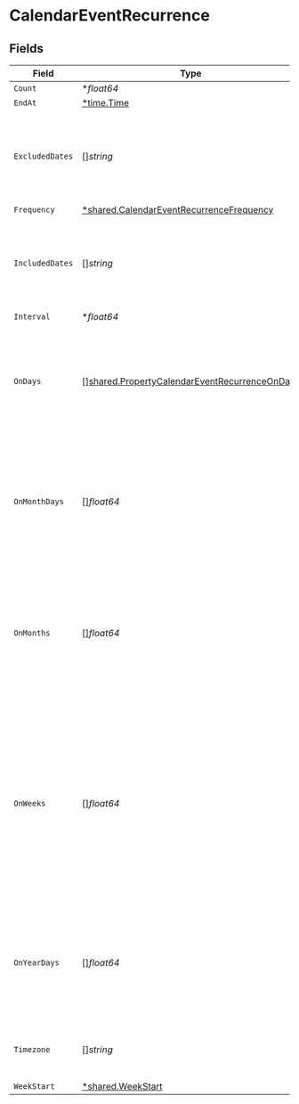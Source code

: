 # CalendarEventRecurrence


## Fields

| Field                                                                                                                                                            | Type                                                                                                                                                             | Required                                                                                                                                                         | Description                                                                                                                                                      |
| ---------------------------------------------------------------------------------------------------------------------------------------------------------------- | ---------------------------------------------------------------------------------------------------------------------------------------------------------------- | ---------------------------------------------------------------------------------------------------------------------------------------------------------------- | ---------------------------------------------------------------------------------------------------------------------------------------------------------------- |
| `Count`                                                                                                                                                          | **float64*                                                                                                                                                       | :heavy_minus_sign:                                                                                                                                               | N/A                                                                                                                                                              |
| `EndAt`                                                                                                                                                          | [*time.Time](https://pkg.go.dev/time#Time)                                                                                                                       | :heavy_minus_sign:                                                                                                                                               | N/A                                                                                                                                                              |
| `ExcludedDates`                                                                                                                                                  | []*string*                                                                                                                                                       | :heavy_minus_sign:                                                                                                                                               | dates to exclude from the recurrence, defaults to undefined (no exclusions)                                                                                      |
| `Frequency`                                                                                                                                                      | [*shared.CalendarEventRecurrenceFrequency](../../../pkg/models/shared/calendareventrecurrencefrequency.md)                                                       | :heavy_minus_sign:                                                                                                                                               | N/A                                                                                                                                                              |
| `IncludedDates`                                                                                                                                                  | []*string*                                                                                                                                                       | :heavy_minus_sign:                                                                                                                                               | dates to include in the recurrence, defaults to undefined (no inclusions)                                                                                        |
| `Interval`                                                                                                                                                       | **float64*                                                                                                                                                       | :heavy_minus_sign:                                                                                                                                               | N/A                                                                                                                                                              |
| `OnDays`                                                                                                                                                         | [][shared.PropertyCalendarEventRecurrenceOnDays](../../../pkg/models/shared/propertycalendareventrecurrenceondays.md)                                            | :heavy_minus_sign:                                                                                                                                               | days of the week to repeat on, defaults to undefined (every day), only used if frequency is WEEKLY                                                               |
| `OnMonthDays`                                                                                                                                                    | []*float64*                                                                                                                                                      | :heavy_minus_sign:                                                                                                                                               | days of the month to repeat on, defaults to undefined (every day), only used if frequency is MONTHLY                                                             |
| `OnMonths`                                                                                                                                                       | []*float64*                                                                                                                                                      | :heavy_minus_sign:                                                                                                                                               | months of the year to repeat on, defaults to undefined (every month), only used if frequency is YEARLY, January is 1                                             |
| `OnWeeks`                                                                                                                                                        | []*float64*                                                                                                                                                      | :heavy_minus_sign:                                                                                                                                               | week ordinals for BYDAY (e.g., -1 for last, -2 for second-to-last, 1 for first, 2 for second), only used with on_days. 0 is used for days without week ordinals. |
| `OnYearDays`                                                                                                                                                     | []*float64*                                                                                                                                                      | :heavy_minus_sign:                                                                                                                                               | days of the year to repeat on, defaults to undefined (every day), only used if frequency is YEARLY                                                               |
| `Timezone`                                                                                                                                                       | []*string*                                                                                                                                                       | :heavy_minus_sign:                                                                                                                                               | timezone, defaults to undefined (no timezone)                                                                                                                    |
| `WeekStart`                                                                                                                                                      | [*shared.WeekStart](../../../pkg/models/shared/weekstart.md)                                                                                                     | :heavy_minus_sign:                                                                                                                                               | N/A                                                                                                                                                              |